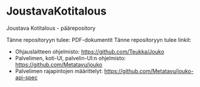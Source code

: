 # JoustavaKotitalous
Joustava Kotitalous - päärepository

Tänne repositoryyn tulee: PDF-dokumentit
Tänne repositoryyn tulee linkit:
- Ohjauslaitteen ohjelmisto: https://github.com/Teukka/Jouko
- Palvelimen, koti-UI, palvelin-UI:n ohjelmisto: https://github.com/Metatavu/jouko
- Palvelimen rajapintojen määrittelyt: https://github.com/Metatavu/jouko-api-spec
